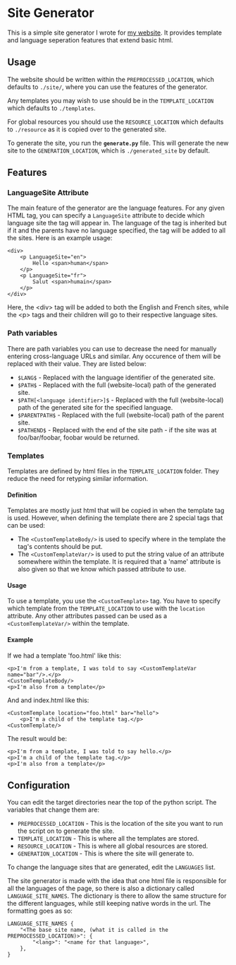 # Site Generator

This is a simple site generator I wrote for [my website](https://antonipostola.xyz).
It provides template and language seperation features that extend basic html.

## Usage

The website should be written within the `PREPROCESSED_LOCATION`, which defaults to `./site/`, where you can use the features of the generator.

Any templates you may wish to use should be in the `TEMPLATE_LOCATION` which defaults to `./templates`.

For global resources you should use the `RESOURCE_LOCATION` which defaults to `./resource` as it is copied over to the generated site.

To generate the site, you run the **`generate.py`** file. This will generate the new site to the `GENERATION_LOCATION`, which is `./generated_site` by default.

## Features

### LanguageSite Attribute
The main feature of the generator are the language features. For any given HTML tag, you can specify a `LanguageSite` attribute to decide which language site the tag will appear in. The language of the tag is inherited but if it and the parents have no language specified, the tag will be added to all the sites. Here is an example usage:
```
<div>
    <p LanguageSite="en"> 
        Hello <span>human</span>
    </p>
    <p LanguageSite="fr"> 
        Salut <span>humain</span>
    </p>
</div>
```
Here, the \<div\> tag will be added to both the English and French sites, while the \<p\> tags and their children will go to their respective language sites.

### Path variables
There are path variables you can use to decrease the need for manually entering cross-language URLs and similar. Any occurence of them will be replaced with their value. They are listed below:
- `$LANG$` - Replaced with the language identifier of the generated site.
- `$PATH$` - Replaced with the full (website-local) path of the generated site.
- `$PATH[<language identifier>]$` - Replaced with the full (website-local) path of the generated site for the specified language.
- `$PARENTPATH$` - Replaced with the full (website-local) path of the parent site.
- `$PATHEND$` - Replaced with the end of the site path - if the site was at foo/bar/foobar, foobar would be returned.

### Templates
Templates are defined by html files in the `TEMPLATE_LOCATION` folder. They reduce the need for retyping similar information.
#### Definition
Templates are mostly just html that will be copied in when the template tag is used. However, when defining the template there are 2 special tags that can be used:
- The `<CustomTemplateBody/>` is used to specify where in the template the tag's contents should be put.
- The `<CustomTemplateVar/>` is used to put the string value of an attribute somewhere within the template. It is required that a 'name' attribute is also given so that we know which passed attribute to use.
#### Usage
To use a template, you use the `<CustomTemplate>` tag. You have to specify which template from the `TEMPLATE_LOCATION` to use with the `location` attribute. Any other attributes passed can be used as a `<CustomTemplateVar/>` within the template.
#### Example
If we had a template 'foo.html' like this:
```
<p>I'm from a template, I was told to say <CustomTemplateVar name="bar"/>.</p>
<CustomTemplateBody/>
<p>I'm also from a template</p>
```
And and index.html like this:
```
<CustomTemplate location="foo.html" bar="hello">
    <p>I'm a child of the template tag.</p>
<CustomTemplate/>
```
The result would be:
```
<p>I'm from a template, I was told to say hello.</p>
<p>I'm a child of the template tag.</p>
<p>I'm also from a template</p>
```

## Configuration

You can edit the target directories near the top of the python script. The variables that change them are: 
- `PREPROCESSED_LOCATION` - This is the location of the site you want to run the script on to generate the site.
- `TEMPLATE_LOCATION` - This is where all the templates are stored.
- `RESOURCE_LOCATION` - This is where all global resources are stored.
- `GENERATION_LOCATION` - This is where the site will generate to.

To change the language sites that are generated, edit the `LANGUAGES` list.

The site generator is made with the idea that one html file is responsible for all the languages of the page, so there is also a dictionary called `LANGUAGE_SITE_NAMES`. The dictionary is there to allow the same structure for the different languages, while still keeping native words in the url. The formatting goes as so:
```
LANGUAGE_SITE_NAMES {
    "<The base site name, (what it is called in the PREPROCESSED_LOCATION)>": {
        "<lang>": "<name for that language>",
    },
}
```
